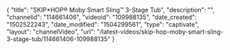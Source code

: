 {
    "title": "SKIP*HOP&reg; Moby Smart Sling&trade; 3-Stage Tub",
    "description": "",
    "channelid": "114661406",
    "videoid": "109988135",
    "date_created": "1502522243",
    "date_modified": "1504299561",
    "type": "captivate",
    "layout": "channelVideo",
    "url": "\/latest-videos\/skip-hop-moby-smart-sling-3-stage-tub\/114661406-109988135"
}
